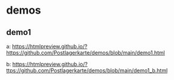 # demos
## demo1
a: https://htmlpreview.github.io/?https://github.com/Postlagerkarte/demos/blob/main/demo1.html 

b: https://htmlpreview.github.io/?ttps://github.com/Postlagerkarte/demos/blob/main/demo1_b.html
